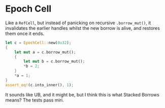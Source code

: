 # Epoch Cell

Like a `RefCell`, but instead of panicking on recursive `.borrow_mut()`, it invalidates the earlier handles whilst the new borrow is alive, and restores them once it ends.

```rust
let c = EpochCell::new(0u32);
{
    let mut a = c.borrow_mut();
    {
        let mut b = c.borrow_mut();
        *b = 2;
    }
    *a = 1;
}
assert_eq!(c.into_inner(), 1);
```


It sounds like UB, and it might be, but I think this is what Stacked Borrows means?
The tests pass miri.
